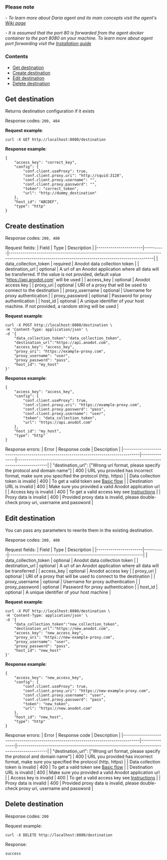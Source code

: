 ### Please note
_- To learn more about Daria agent and its main concepts visit the agent's [Wiki page](https://github.com/anodot/daria/wiki)_

_- It is assumed that the port 80 is forwarded from the agent docker container to the port 8080 on your machine. To
learn more about agent port forwarding visit the [Installation guide](https://github.com/anodot/daria/wiki#how-to-install)_

### Contents
* [Get destination](#get-destination)
* [Create destination](#create-destination)
* [Edit destination](#edit-destination)
* [Delete destination](#delete-destination)

Get destination
---------------
Returns destination configuration if it exists

Response codes: `200, 404`

**Request example**:
```
curl -X GET http://localhost:8080/destination
```

**Response example**:
```
{
    "access_key": "correct_key",
    "config": {
        "conf.client.useProxy": true,
        "conf.client.proxy.uri": "http://squid:3128",
        "conf.client.proxy.username": "",
        "conf.client.proxy.password": "",
        "token": "correct_token",
        "url": "http://dummy_destination"
    },
    "host_id": "ABCDEF",
    "type": "http"
}
```

Create destination
------------------

Response codes: `200, 400`

Request fields:
| Field                 | Type     | Description                                                                                                                                          |
|-----------------------|----------|------------------------------------------------------------------------------------------------------------------------------------------------------|
| data_collection_token | required | Anodot data collection token                                                                                                                         |
| destination_url       | optional | A url of an Anodot application where all data will be transferred. If the value is not provided, default value 'https://api.anodot.com' will be used |
| access_key            | optional | Anodot access key                                                                                                                                    |
| proxy_uri             | optional | URI of a proxy that will be used to connect to the destination                                                                                       |
| proxy_username        | optional | Username for proxy authentication                                                                                                                    |
| proxy_password        | optional | Password for proxy authentication                                                                                                                    |
| host_id               | optional | A unique identifier of your host machine. If not provided, a random string will be used                                                              |

**Request example**:
```
curl -X POST http://localhost:8080/destination \
-H 'Content-Type: application/json' \
-d '{
    "data_collection_token":"data_collection_token",
    "destination_url":"https://api.anodot.com",
    "access_key": "access_key",
    "proxy_uri": "https://example-proxy.com",
    "proxy_username": "user",
    "proxy_password": "pass",
    "host_id": "my_host"
}'

```

**Response example**:
```
{
    "access_key": "access_key",
    "config": {
        "conf.client.useProxy": true,
        "conf.client.proxy.uri": "https://example-proxy.com",
        "conf.client.proxy.password": "pass",
        "conf.client.proxy.username": "user",
        "token": "data_collection_token",
        "url": "https://api.anodot.com"
    },
    "host_id": "my_host",
    "type": "http"
}
```

Response errors:
| Error                                                                                | Response code | Description                                                                                 |
|--------------------------------------------------------------------------------------|---------------|---------------------------------------------------------------------------------------------|
| "destination_url": ["Wrong url format, please specify the protocol and domain name"] | 400           | URL you provided has incorrect format, make sure you specified the protocol (http, https)   |
| Data collection token is invalid                                                     | 400           | To get a valid token see [Basic flow](https://github.com/anodot/daria/wiki#basic-flow)      |
| Destination URL is invalid                                                           | 400           | Make sure you provided a valid Anodot application url                                       |
| Access key is invalid                                                                | 400           | To get a valid access key see [Instructions](https://support.anodot.com/hc/en-us/articles/360002631114-Token-Management-#AccessKeys) |
| Proxy data is invalid                                                                | 400           | Provided proxy data is invalid, please double-check proxy uri, username and password        |


Edit destination
----------------
You can pass any parameters to rewrite them in the existing destination.

Response codes: `200, 400`

Request fields:
| Field                 | Type     | Description                                                       |
|-----------------------|----------|-------------------------------------------------------------------|
| data_collection_token | optional | Anodot data collection token                                      |
| destination_url       | optional | A url of an Anodot application where all data will be transferred |
| access_key            | optional | Anodot access key                                                 |
| proxy_uri             | optional | URI of a proxy that will be used to connect to the destination    |
| proxy_username        | optional | Username for proxy authentication                                 |
| proxy_password        | optional | Password for proxy authentication                                 |
| host_id               | optional | A unique identifier of your host machine                          |

**Request example**:
```
curl -X PUT http://localhost:8080/destination \
-H 'Content-Type: application/json' \
-d '{
    "data_collection_token":"new_collection_token",
    "destination_url":"https://new.anodot.com",
    "access_key": "new_access_key",
    "proxy_uri": "https://new-example-proxy.com",
    "proxy_username": "user",
    "proxy_password": "pass",
    "host_id": "new_host"
}'

```

**Response example**:
```
{
    "access_key": "new_access_key",
    "config": {
        "conf.client.useProxy": true,
        "conf.client.proxy.uri": "https://new-example-proxy.com",
        "conf.client.proxy.username": "user",
        "conf.client.proxy.password": "pass",
        "token": "new_token",
        "url": "https://new.anodot.com"
    },
    "host_id": "new_host",
    "type": "http"
}
```

Response errors:
| Error                                                                                | Response code | Description                                                                                 |
|--------------------------------------------------------------------------------------|---------------|---------------------------------------------------------------------------------------------|
| "destination_url": ["Wrong url format, please specify the protocol and domain name"] | 400           | URL you provided has incorrect format, make sure you specified the protocol (http, https)   |
| Data collection token is invalid                                                     | 400           | To get a valid token see [Basic flow](https://github.com/anodot/daria/wiki#basic-flow)      |
| Destination URL is invalid                                                           | 400           | Make sure you provided a valid Anodot application url                                       |
| Access key is invalid                                                                | 400           | To get a valid access key see [Instructions](https://support.anodot.com/hc/en-us/articles/360002631114-Token-Management-#AccessKeys) |
| Proxy data is invalid                                                                | 400           | Provided proxy data is invalid, please double-check proxy uri, username and password        |


Delete destination
------------------

Response codes: `200`

Request example:
```
curl -X DELETE http://localhost:8080/destination
```
Response:
```
success
```
